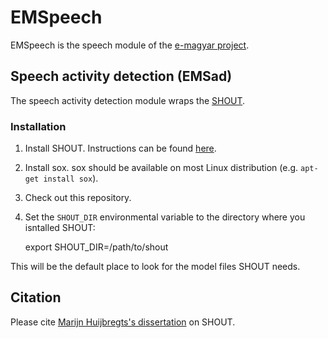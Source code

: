 # EMSpeech

EMSpeech is the speech module of the [e-magyar project](http://e-magyar.hu/).

## Speech activity detection (EMSad)

The speech activity detection module wraps the [SHOUT](http://shout-toolkit.sourceforge.net/).

### Installation

1. Install SHOUT. Instructions can be found [here](http://shout-toolkit.sourceforge.net/download.html).
1. Install sox. sox should be available on most Linux distribution (e.g. `apt-get install sox`).
1. Check out this repository.
1. Set the `SHOUT_DIR` environmental variable to the directory where you isntalled SHOUT:

    export SHOUT_DIR=/path/to/shout

This will be the default place to look for the model files SHOUT needs.

## Citation

Please cite [Marijn Huijbregts's dissertation](http://shout-toolkit.sourceforge.net/img/thesis_Marijn_Huijbregts.pdf) on SHOUT.

